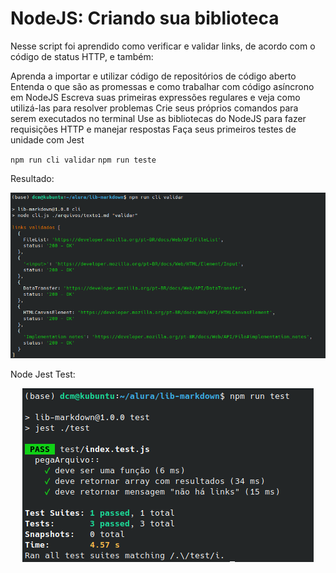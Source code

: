 # NodeJS: Criando sua biblioteca

Nesse script foi aprendido como verificar e validar links, de acordo com o código de status HTTP, e também:

Aprenda a importar e utilizar código de repositórios de código aberto
Entenda o que são as promessas e como trabalhar com código asíncrono em NodeJS
Escreva suas primeiras expressões regulares e veja como utilizá-las para resolver problemas
Crie seus próprios comandos para serem executados no terminal
Use as bibliotecas do NodeJS para fazer requisições HTTP e manejar respostas
Faça seus primeiros testes de unidade com Jest

`npm run cli validar`
`npm run teste`

Resultado:
<p align="center">
  <img alt="Node" src="npmrunclivalidar.png">

Node Jest Test:
<p align="center">
  <img alt="NodeJest" src="jestest.png">